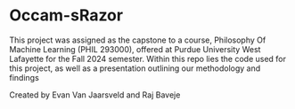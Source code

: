 # Occam-sRazor
This project was assigned as the capstone to a course, Philosophy Of Machine Learning (PHIL 293000), offered at Purdue University West Lafayette for the Fall 2024 semester. Within this repo lies the code used for this project, as well as a presentation outlining our methodology and findings

Created by Evan Van Jaarsveld and Raj Baveje
